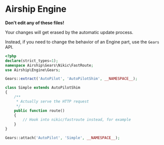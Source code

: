 # Airship Engine 

**Don't edit any of these files!**

Your changes will get erased by the automatic update process.

Instead, if you need to change the behavior of an Engine part, use the `Gears`
API.

```php
<?php
declare(strict_types=1);
namespace Airship\Gears\Nikic\FastRoute;
use Airship\Engine\Gears;

Gears::extract('AutoPilot', 'AutoPilotShim', __NAMESPACE__);

class Simple extends AutoPilotShim
{
    /**
     * Actually serve the HTTP request
     */
    public function route()
    {
        // Hook into nikic/fastroute instead, for example
    }
}

Gears::attach('AutoPilot', 'Simple', __NAMESPACE__);
```

